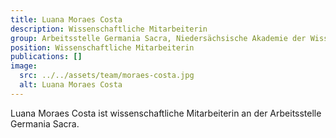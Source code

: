 ```yaml
---
title: Luana Moraes Costa
description: Wissenschaftliche Mitarbeiterin
group: Arbeitsstelle Germania Sacra, Niedersächsische Akademie der Wissenschaften
position: Wissenschaftliche Mitarbeiterin
publications: []
image:
  src: ../../assets/team/moraes-costa.jpg
  alt: Luana Moraes Costa
---
```


Luana Moraes Costa ist wissenschaftliche Mitarbeiterin an der Arbeitsstelle Germania Sacra.
